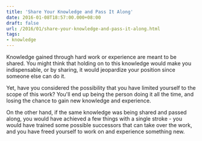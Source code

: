```yaml
---
title: 'Share Your Knowledge and Pass It Along'
date: 2016-01-08T18:57:00.000+08:00
draft: false
url: /2016/01/share-your-knowledge-and-pass-it-along.html
tags:
- knowledge
---
```


Knowledge gained through hard work or experience are meant to be shared. You might think that holding on to this knowledge would make you indispensable, or by sharing, it would jeopardize your position since someone else can do it.

Yet, have you considered the possibility that you have limited yourself to the scope of this work? You'll end up being the person doing it all the time, and losing the chance to gain new knowledge and experience.

On the other hand, if the same knowledge was being shared and passed along, you would have achieved a few things with a single stroke - you would have trained some possible successors that can take over the work, and you have freed yourself to work on and experience something new.